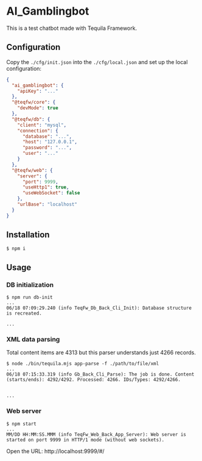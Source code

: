 # AI_Gamblingbot

This is a test chatbot made with Tequila Framework.

## Configuration

Copy the `./cfg/init.json` into the `./cfg/local.json` and set up the local configuration:

```json
{
  "ai_gamblingbot": {
    "apiKey": "..."
  },
  "@teqfw/core": {
    "devMode": true
  },
  "@teqfw/db": {
    "client": "mysql",
    "connection": {
      "database": "...",
      "host": "127.0.0.1",
      "password": "...",
      "user": "..."
    }
  },
  "@teqfw/web": {
    "server": {
      "port": 9999,
      "useHttp1": true,
      "useWebSocket": false
    },
    "urlBase": "localhost"
  }
}
```

## Installation

```shell
$ npm i
```

## Usage

### DB initialization

```shell
$ npm run db-init
...
06/18 07:09:29.240 (info TeqFw_Db_Back_Cli_Init): Database structure is recreated.

...
```

### XML data parsing

Total content items are 4313 but this parser understands just 4266 records.

```shell
$ node ./bin/tequila.mjs app-parse -f ./path/to/file/xml
...
06/18 07:15:33.319 (info Gb_Back_Cli_Parse): The job is done. Content (starts/ends): 4292/4292. Processed: 4266. IDs/Types: 4292/4266.


...
```

### Web server

```shell
$ npm start
...
MM/DD HH:MM:SS.MMM (info TeqFw_Web_Back_App_Server): Web server is started on port 9999 in HTTP/1 mode (without web sockets).
```

Open the URL: http://localhost:9999/#/